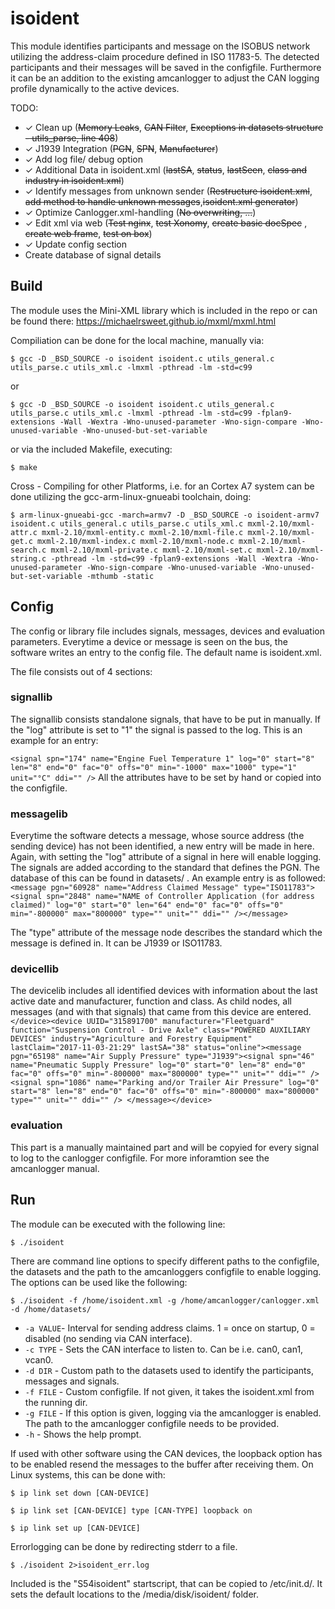 # isoident
This module identifies participants and message on the ISOBUS network utilizing the address-claim procedure defined in ISO 11783-5. The detected participants and their messages will be saved in the configfile. Furthermore it can be an addition to the existing amcanlogger to adjust the CAN logging profile dynamically to the active devices.

TODO:
* ✓ Clean up (~~Memory Leaks~~, ~~CAN Filter~~, ~~Exceptions in datasets structure - utils_parse, line 408~~)
* ✓ J1939 Integration (~~PGN~~, ~~SPN~~, ~~Manufacturer~~)
* ✓ Add log file/ debug option
* ✓ Additional Data in isoident.xml (~~lastSA~~, ~~status~~, ~~lastSeen~~, ~~class and industry in isoident.xml~~)
* ✓ Identify messages from unknown sender (~~Restructure isoident.xml~~, ~~add method to handle unknown messages~~,~~isoident.xml generator~~)
* ✓ Optimize Canlogger.xml-handling (~~No overwriting, ...~~)
* ✓ Edit xml via web (~~Test nginx~~, ~~test Xonomy~~, ~~create basic docSpec~~ , ~~create web frame~~, ~~test on box~~) 
* ✓ Update config section
* Create database of signal details

## Build

The module uses the Mini-XML library which is included in the repo or can be found there: https://michaelrsweet.github.io/mxml/mxml.html

Compiliation can be done for the local machine, manually via:

`$ gcc -D _BSD_SOURCE -o isoident isoident.c utils_general.c utils_parse.c utils_xml.c -lmxml -pthread -lm -std=c99`

or

`$ gcc -D _BSD_SOURCE -o isoident isoident.c utils_general.c utils_parse.c utils_xml.c -lmxml -pthread -lm -std=c99 -fplan9-extensions -Wall -Wextra -Wno-unused-parameter -Wno-sign-compare -Wno-unused-variable -Wno-unused-but-set-variable`

or via the included Makefile, executing:

`$ make`

Cross - Compiling for other Platforms, i.e. for an Cortex A7 system can be done utilizing the gcc-arm-linux-gnueabi toolchain, doing:

`$ arm-linux-gnueabi-gcc -march=armv7 -D _BSD_SOURCE -o isoident-armv7 isoident.c utils_general.c utils_parse.c utils_xml.c mxml-2.10/mxml-attr.c mxml-2.10/mxml-entity.c mxml-2.10/mxml-file.c mxml-2.10/mxml-get.c mxml-2.10/mxml-index.c mxml-2.10/mxml-node.c mxml-2.10/mxml-search.c mxml-2.10/mxml-private.c mxml-2.10/mxml-set.c mxml-2.10/mxml-string.c -pthread -lm -std=c99 -fplan9-extensions -Wall -Wextra -Wno-unused-parameter -Wno-sign-compare -Wno-unused-variable -Wno-unused-but-set-variable -mthumb -static`

## Config

The config or library file includes signals, messages, devices and evaluation parameters. Everytime a device or message is seen on the bus, the software writes an entry to the config file.
The default name is isoident.xml.

The file consists out of 4 sections:

### signallib
The signallib consists standalone signals, that have to be put in manually. If the "log" attribute is set to "1" the signal is passed to the log. This is an example for an entry:

`<signal spn="174" name="Engine Fuel Temperature 1" log="0" start="8" len="8" end="0" fac="0" offs="0" min="-1000" max="1000" type="1" unit="°C" ddi="" />`
All the attributes have to be set by hand or copied into the configfile.


### messagelib
Everytime the software detects a message, whose source address (the sending device) has not been identified, a new entry will be made in here. Again, with setting the "log" attribute of a signal in here will enable logging. The signals are added according to the standard that defines the PGN. The database of this can be found in datasets/ . An example entry is as followed:
`<message pgn="60928" name="Address Claimed Message" type="ISO11783"> <signal spn="2848" name="NAME of Controller Application (for address claimed)" log="0" start="0" len="64" end="0" fac="0" offs="0" min="-800000" max="800000" type="" unit="" ddi="" /></message>`

The "type" attribute of the message node describes the standard which the message is defined in. It can be J1939 or ISO11783.


### devicellib
The devicelib includes all identified devices with information about the last active date and manufacturer, function and class. As child nodes, all messages (and with that signals) that came from this device are entered.
`</device><device UUID="315891700" manufacturer="Fleetguard" function="Suspension Control - Drive Axle" class="POWERED AUXILIARY DEVICES" industry="Agriculture and Forestry Equipment" lastClaim="2017-11-03-21:29" lastSA="38" status="online"><message pgn="65198" name="Air Supply Pressure" type="J1939"><signal spn="46" name="Pneumatic Supply Pressure" log="0" start="0" len="8" end="0"
fac="0" offs="0" min="-800000" max="800000" type="" unit="" ddi="" /><signal spn="1086" name="Parking and/or Trailer Air Pressure" log="0" start="8" len="8" end="0" fac="0" offs="0" min="-800000" max="800000" type=""
unit="" ddi="" /> </message></device>`


### evaluation
This part is a manually maintained part and will be copyied for every signal to log to the canlogger configfile. For more inforamtion see the amcanlogger manual.


## Run

The module can be executed with the following line:

`$ ./isoident`

There are command line options to specify different paths to the configfile, the datasets and the path to the amcanloggers configfile to enable logging. The options can be used like the following:

`$ ./isoident -f /home/isoident.xml -g /home/amcanlogger/canlogger.xml -d /home/datasets/`

* `-a VALUE`- Interval for sending address claims. 1 = once on startup, 0 = disabled (no sending via CAN interface).
* `-c TYPE` - Sets the CAN interface to listen to. Can be i.e. can0, can1, vcan0.
* `-d DIR`  - Custom path to the datasets used to identify the participants, messages and signals.
* `-f FILE` - Custom configfile. If not given, it takes the isoident.xml from the running dir.
* `-g FILE` - If this option is given, logging via the amcanlogger is enabled. The path to the amcanlogger configfile needs to be provided.
* `-h` - Shows the help prompt.

If used with other software using the CAN devices, the loopback option has to be enabled resend the messages to the buffer after receiving them. On Linux systems, this can be done with:

`$ ip link set down [CAN-DEVICE]`

`$ ip link set [CAN-DEVICE] type [CAN-TYPE] loopback on`

`$ ip link set up [CAN-DEVICE]`

Errorlogging can be done by redirecting stderr to a file.

`$ ./isoident 2>isoident_err.log`

Included is the "S54isoident" startscript, that can be copied to  /etc/init.d/. It sets the default locations to the  /media/disk/isoident/ folder.
